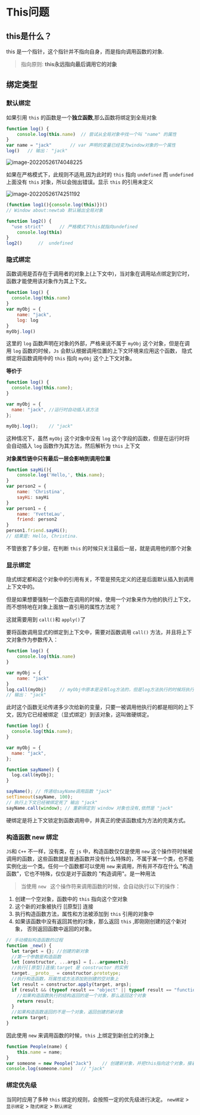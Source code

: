 # This问题

## this是什么？

this 是一个指针，这个指针并不指向自身，而是指向调用函数的对象.

> 指向原则: **this永远指向最后调用它的对象**

## 绑定类型

### 默认绑定

如果引用 `this` 的函数是一个**独立函数**,那么函数将绑定到全局对象

``` js
function log() {
    console.log(this.name)	// 尝试从全局对象中找一个叫 "name" 的属性
}
var name = "jack"		// var 声明的变量已经变为window对象的一个属性
log()	// 输出： "jack"
```

![image-20220526174048225](http://i0.hdslb.com/bfs/album/5f66941ac15f48a1f6272dbe159caf0e8e389278.png)

如果在严格模式下，此规则不适用,因为此时的 `this` 指向 `undefined` 而 `undefined` 上面没有 `this` 对象，所以会抛出错误。显示 `this` 的引用未定义

![image-20220526174251192](http://i0.hdslb.com/bfs/album/b201d43252ff75f660d9f7e93047744d5ab4ced0.png)

``` js
(function log1(){console.log(this)})()
// Window about:newtab 默认输出全局对象

function log2() {
  "use strict"		// 严格模式下this就指向undefined
    console.log(this)
}
log2()		//  undefined
```

###  隐式绑定

函数调用是否存在于调用者的对象上(上下文中)，当对象在调用站点绑定到它时，函数才能使用该对象作为其上下文。

``` js
function log() {
  console.log(this.name)
}
var myObj = {
    name: "jack",
    log: log
}
myObj.log()
```

这里的 `log` 函数声明在对象的外部，严格来说不属于 `myObj` 这个对象，但是在调用 `log` 函数的时候，`Js` 会默认根据调用位置的上下文环境来应用这个函数， 隐式绑定将函数调用中的 `this` 指向 `myObj` 这个上下文对象。

**等价于**

``` js
function log() {
  console.log(this.name);
}

var myObj = {
  name: "jack",	//运行时自动插入该方法
};

myObj.log();	// "jack"
```

这种情况下，虽然 `myObj` 这个对象中没有 `log` 这个字段的函数，但是在运行时将会自动插入 `log` 函数作为其方法，然后解析为 `this` 上下文

**对象属性链中只有最后一层会影响到调用位置**

``` js
function sayHi(){
    console.log('Hello,', this.name);
}
var person2 = {
    name: 'Christina',
    sayHi: sayHi
}
var person1 = {
    name: 'YvetteLau',
    friend: person2
}
person1.friend.sayHi();
// 结果是: Hello, Christina.
```

不管嵌套了多少层，在判断 `this` 的时候只关注最后一层，就是调用他的那个对象

### 显示绑定

隐式绑定都和这个对象中的引用有关，不管是预先定义的还是后面默认插入到调用上下文中的。

但是如果想要强制一个函数在调用的时候，使用一个对象来作为他的执行上下文，而不想特地在对象上面放一直引用的属性方法呢？

这就需要用到 `call()`和 `apply()`了

要将函数调用显式的绑定到上下文中，需要对函数调用 `call()` 方法，并且将上下文对象作为参数传入：

``` js
function log() {
    console.log(this.name)
}

var myObj = {
    name: "jack"
}
log.call(myObj)		// myObj中原本是没有log方法的，但是log方法执行的时候将执行上下文绑定到myObj中了
// 输出： "jack"
```

此时这个函数无论传递多少次给新的变量，只要一被调用他执行的都是相同的上下文，因为它已经被绑定（显式绑定）到该对象，这叫做硬绑定。

``` js
function log() {
  console.log(this.name);
}

var myObj = {
  name: "jack",
};

function sayName() {
  log.call(myObj);
}

sayName(); // 传递给sayName调用函数 "jack"
setTimeout(sayName, 100);
// 执行上下文已经被绑定死了 输出 "jack"
sayName.call(window); // 重新绑定到 window 对象也没有,依然是 "jack"
```

硬绑定是将上下文锁定到函数调用中，并真正的使该函数成为方法的完美方式。

### 构造函数 new 绑定

`JS`和 `C++` 不一样，没有类，在 `js` 中，构造函数仅仅是使用 `new` 这个操作符时候被调用的函数，这些函数就是普通函数并没有什么特殊的，不属于某一个类，也不能实例化出一个类。任何一个函数都可以使用 `new` 来调用，所有并不存在什么 "构造函数"，它也不特殊，仅仅是对于函数的 "构造调用"。是一种用法

> 当使用 `new ` 这个操作符来调用函数的时候，会自动执行以下的操作：

1. 创建一个空对象，函数中的 `this` 指向这个空对象
2. 这个新的对象被执行 [[原型]] 连接
3. 执行构造函数方法，属性和方法被添加到 `this` 引用的对象中
4. 如果该函数中没有返回其他的对象，那么返回 `this` ,即刚刚创建的这个新对象， 否则返回函数中返回的对象。

``` js
// 手动模拟构造函数的过程
function _new() {
  let target = {}; //创建的新对象
  //第一个参数是构造函数
  let [constructor, ...args] = [...arguments];
  //执行[[原型]]连接;target 是 constructor 的实例
  target.__proto__ = constructor.prototype;
  //执行构造函数，将属性或方法添加到创建的空对象上
  let result = constructor.apply(target, args);
  if (result && (typeof result == "object" || typeof result == "function")) {
    //如果构造函数执行的结构返回的是一个对象，那么返回这个对象
    return result;
  }
  //如果构造函数返回的不是一个对象，返回创建的新对象
  return target;
}
```

因此使用 `new` 来调用函数的时候，`this` 上绑定到新创立的对象上

``` js
function People(name) {
    this.name = name;
}
var someone = new People("Jack")	// 创建新对象，并把this指向这个对象，接着this上面挂载属性和方法
console.log(someone.name)	// "jack"
```

### 绑定优先级

当同时应用了多种 `this` 绑定的规则，会按照一定的优先级进行决定。
`new绑定` > `显示绑定` > `隐式绑定` > `默认绑定`















